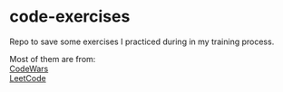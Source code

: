 # code-exercises

Repo to save some exercises I practiced during in my training process.

Most of them are from:<br>
[CodeWars](https://codewars.com/)<br>
[LeetCode](https://leetcode.com/)
